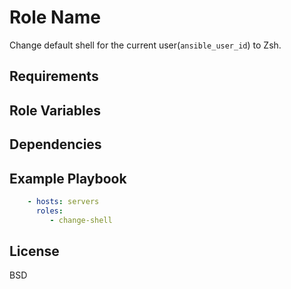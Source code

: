 Role Name
=========

Change default shell for the current user(`ansible_user_id`) to Zsh.

Requirements
------------

Role Variables
--------------

Dependencies
------------

Example Playbook
----------------

```yaml
    - hosts: servers
      roles:
         - change-shell
```

License
-------

BSD
